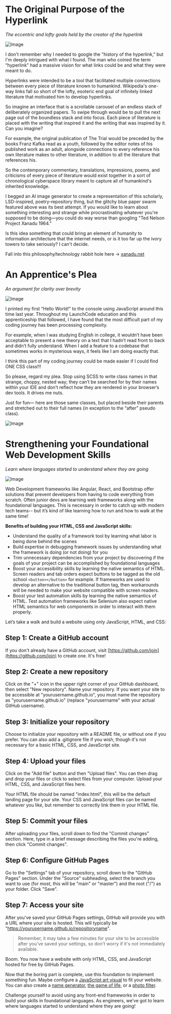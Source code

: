 <title>Writing</title>

# The Original Purpose of the Hyperlink

_The eccentric and lofty goals held by the creator of the hyperlink_

![Image](hyperlinkdalle.png)

I don't remember why I needed to google the "history of the hyperlink," but I'm deeply intrigued with what I found. The man who coined the term “hyperlink” had a massive vision for what links could be and what they were meant to do.

Hyperlinks were intended to be a tool that facilitated multiple connections between every piece of literature known to humankind. Wikipedia's one-way links fall so short of the lofty, esoteric end goal of infinitely linked literature that motivated him to develop hyperlinks.

So imagine an interface that is a scrollable carousel of an endless stack of deliberately organized papers. To swipe through would be to pull the next page out of the boundless stack and into focus. Each piece of literature is placed with the writing that inspired it and the writing that was inspired by it. Can you imagine?

For example, the original publication of The Trial would be preceded by the books Franz Kafka read as a youth, followed by the editor notes of his published work as an adult, alongside connections to every reference his own literature makes to other literature, in addition to all the literature that references his.

So the contemporary commentary, translations, impressions, poems, and criticisms of every piece of literature would exist together in a sort of chronological cyberspace library meant to capture all of humankind's inherited knowledge.

I begged an AI image generator to create a representation of this scholarly, LSD-inspired, poetry-repository thing, but the glitchy blue paper swarm featured above was its best attempt.
If you would like to learn about something interesting and strange while procrastinating whatever you're supposed to be doing—you could do way worse than googling "Ted Nelson Project Xanadu 1964."

Is this idea something that could bring an element of humanity to information architecture that the internet needs, or is it too far up the ivory towers to take seriously? I can't decide.

Fall into this philosophy/technology rabbit hole here -> [xanadu.net](https://www.xanadu.net/)



# An Apprentice's Plea

_An argument for clarity over brevity_

![Image](bad_SCSS.png)

I printed my first “Hello World!” to the console using JavaScript around this time last year. Throughout my LaunchCode education and this apprenticeship that followed, I have found that the most difficult part of my coding journey has been processing complexity.

For example, when I was studying English in college, it wouldn’t have been acceptable to present a new theory on a text that I hadn’t read front to back and didn’t fully understand. When I add a feature to a codebase that sometimes works in mysterious ways, it feels like I am doing exactly that.

I think this part of my coding journey could be made easier if I could find ONE CSS class!!!

So please, regard my plea. Stop using SCSS to write class names in that strange, choppy, nested way; they can’t be searched for by their names within your IDE and don’t reflect how they are rendered in your browser’s dev tools. It drives me nuts.

Just for fun— here are those same classes, but placed beside their parents and stretched out to their full names (in exception to the “after” pseudo class).

![Image](good_SCSS.png)


# Strengthening your Foundational Web Development Skills

_Learn where languages started to understand where they are going_

![Image](foundations.png)

Web Development frameworks like Angular, React, and Bootstrap offer solutions that prevent developers from having to code everything from scratch. Often junior devs are learning web frameworks along with the foundational languages. This is necessary in order to catch up with modern tech teams-- but it’s kind of like learning how to run and how to walk at the same time!

**Benefits of building your HTML, CSS and JavaScript skills:**

- Understand the quality of a framework tool by learning what labor is being done behind the scenes
- Build expertise in debugging framework issues by understanding what the framework is doing (or not doing) for you
- Trim unnecessary dependencies from your project by discovering if the goals of your project can be accomplished by foundational languages
- Boost your accessibility skills by learning the native semantics of HTML. Screen readers and tab orders expect buttons to be tagged as the old school `<button></button>` for example. If frameworks are used to develop an alternative to the traditional button tag, then workarounds will be needed to make your website compatible with screen readers.
- Boost your test automation skills by learning the native semantics of HTML. Test automation frameworks like Selenium also expect native HTML semantics for web components in order to interact with them properly.

Let’s take a walk and build a website using only JavaScript, HTML, and CSS:

## Step 1: Create a GitHub account

If you don't already have a GitHub account, visit [https://github.com/join](https://github.com/join) to create one. It's free!

## Step 2: Create a new repository

Click on the "+" icon in the upper right corner of your GitHub dashboard, then select "New repository". Name your repository. If you want your site to be accessible at "yourusername.github.io", you must name the repository as "yourusername.github.io" (replace "yourusername" with your actual GitHub username).

## Step 3: Initialize your repository

Choose to initialize your repository with a README file, or without one if you prefer. You can also add a .gitignore file if you wish, though it's not necessary for a basic HTML, CSS, and JavaScript site.

## Step 4: Upload your files

Click on the "Add file" button and then "Upload files". You can then drag and drop your files or click to select files from your computer. Upload your HTML, CSS, and JavaScript files here.

Your HTML file should be named "index.html", this will be the default landing page for your site. Your CSS and JavaScript files can be named whatever you like, but remember to correctly link them in your HTML file.

## Step 5: Commit your files

After uploading your files, scroll down to find the "Commit changes" section. Here, type in a brief message describing the files you're adding, then click "Commit changes".

## Step 6: Configure GitHub Pages

Go to the "Settings" tab of your repository, scroll down to the "GitHub Pages" section. Under the "Source" subheading, select the branch you want to use (for most, this will be "main" or "master") and the root ("/") as your folder. Click "Save".

## Step 7: Access your site

After you've saved your GitHub Pages settings, GitHub will provide you with a URL where your site is hosted. This will typically be "https://yourusername.github.io/repositoryname".

> Remember, it may take a few minutes for your site to be accessible after you've saved your settings, so don't worry if it's not immediately available.

Boom. You now have a website with only HTML, CSS, and JavaScript hosted for free by GitHub Pages. 

Now that the boring part is complete, use this foundation to implement something fun. Maybe configure a [JavaScript art visual](https://editor.p5js.org/tkolkmeyer/sketches/SDXS-GFSM) to fit your website. You can also create a [name generator](https://theunlikelydeveloper.com/random-name-generator-javascript/), [the game of life](https://thecodingtrain.com/challenges/85-the-game-of-life), or a [photo filter](https://editor.p5js.org/tkolkmeyer/sketches/dl-Tx7mXC). 

Challenge yourself to avoid using any front-end frameworks in order to build your skills in foundational languages. As engineers, we’ve got to learn where languages started to understand where they are going!


 